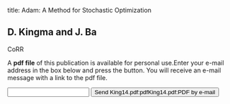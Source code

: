 title: Adam: A Method for Stochastic Optimization

## D. Kingma and J. Ba
CoRR

A <b>pdf file</b> of this publication is available for personal use.Enter your e-mail address in the box below and press the button. You will receive an e-mail message with a link to the pdf file.
<form action="sender.php">  <input type="text" name="email">  <input type="submit" value="Send King14.pdf:pdfKing14.pdf:PDF by e-mail"></form>